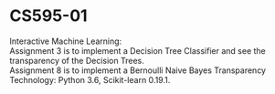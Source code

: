 # CS595-01
Interactive Machine Learning:<br>
Assignment 3 is to implement a Decision Tree Classifier and see the transparency of the Decision Trees.<br>
Assignment 8 is to implement a  Bernoulli Naive Bayes Transparency 
<br>Technology: Python 3.6, Scikit-learn 0.19.1.
